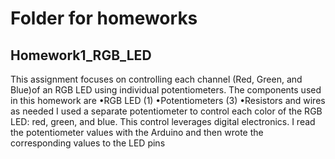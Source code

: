# Folder for homeworks

## Homework1_RGB_LED
This assignment focuses on controlling each channel (Red, Green, and Blue)of  an  RGB  LED  using  individual  potentiometers. 
The components used in this homework are 
•RGB LED (1)
•Potentiometers (3)
•Resistors and wires as needed
I used a separate potentiometer to control each color of the RGB LED: red, green, and blue. This control leverages digital electronics. I read the potentiometer values with the Arduino and then wrote the corresponding values to the LED pins
